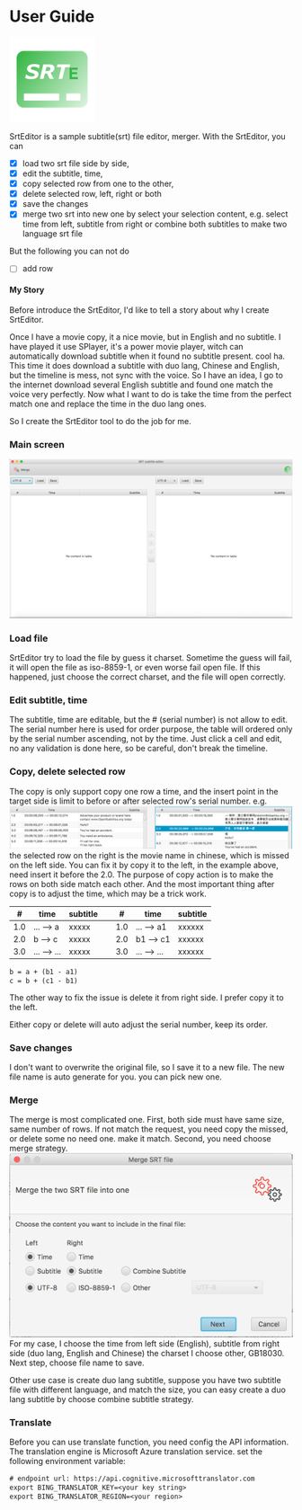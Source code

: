 # User Guide

![SrtEditor](images/srte-76x76@2x.png) 

SrtEditor is a sample subtitle(srt) file editor, merger. With the SrtEditor, you can 

- [x] load two srt file side by side, 
- [x] edit the subtitle, time, 
- [x] copy selected row from one to the other, 
- [x] delete selected row, left, right or both
- [x] save the changes 
- [x] merge two srt into new one by select your selection content, e.g. 
select time from left, subtitle from right or combine both subtitles to make two language srt file

But the following you can not do 

- [ ] add row 

#### My Story
Before introduce the SrtEditor, I'd like to tell a story about why I create SrtEditor.

Once I have a movie copy, it a nice movie, but in English and no subtitle. I have
played it use SPlayer, it's a power movie player, witch can automatically download subtitle 
when it found no subtitle present. cool ha. This time it does download a subtitle with duo lang,
 Chinese and English, but the timeline is mess, not sync with the voice. So I have an idea, I go to 
the internet download several English subtitle and found one match the voice very perfectly.
Now what I want to do is take the time from the perfect match one and replace the time in the duo lang
ones.

So I create the SrtEditor tool to do the job for me.

### Main screen
![Main Screen](images/main_screen_0.png)

### Load file
SrtEditor try to load the file by guess it charset. Sometime the guess will fail, 
it will open the file as iso-8859-1, or even worse fail open file. If this happened, 
just choose the correct charset, and the file will open correctly.

### Edit subtitle, time
The subtitle, time are editable, but the # (serial number) is not allow to edit. 
The serial number here is used for order purpose, the table will ordered only 
by the serial number ascending, not by the time. Just click a cell and edit, no any 
validation is done here, so be careful, don't break the timeline.

### Copy, delete selected row
The copy is only support copy one row a time, and the insert point in the target side
 is limit to before or after selected row's serial number. e.g.
![example1](images/example1.png)
 the selected row on the right is the movie name in chinese, which is missed on the left side.
 You can fix it by copy it to the left, in the example above, need insert it before the 2.0.
 The purpose of copy action is to make the rows on both side match each other. 
 And the most important thing after copy is to adjust the time, which may be a trick work.
 
 | # | time | subtitle |&nbsp;| # | time | subtitle |
 | --- | --- | --- | --- |---| --- | --- |
 | 1.0 | ... --> a | xxxxx |&nbsp;| 1.0 | ... --> a1 | xxxxxx |
 | 2.0 | b --> c | xxxxx |&nbsp;| 2.0 | b1 --> c1 | xxxxxx |
 | 3.0 | ... --> ... | xxxxx |&nbsp;| 3.0 | ... --> ... | xxxxxx |
 
    b = a + (b1 - a1)
    c = b + (c1 - b1)

The other way to fix the issue is delete it from right side. I prefer copy it to the left.

Either copy or delete will auto adjust the serial number, keep its order.

### Save changes
I don't want to overwrite the original file, so I save it to a new file. The new file name is
auto generate for you. you can pick new one.

### Merge 
The merge is most complicated one. First, both side must have same size, same number of rows. 
If not match the request, you need copy the missed, or delete some no need one. make it match.
Second, you need choose merge strategy. 
![Strategy](images/strategy.png)
For my case, I choose the time from left side (English), subtitle from right side (duo lang, English and Chinese)
the charset I choose other, GB18030. Next step, choose file name to save.

Other use case is create duo lang subtitle, suppose you have two subtitle file with 
different language, and match the size, you can easy create a duo lang subtitle by choose combine subtitle strategy.

### Translate

Before you can use translate function, you need config the API information.
The translation engine is Microsoft Azure translation service.
set the following environment variable:
```shell
# endpoint url: https://api.cognitive.microsofttranslator.com
export BING_TRANSLATOR_KEY=<your key string>
export BING_TRANSLATOR_REGION=<your region>
```
